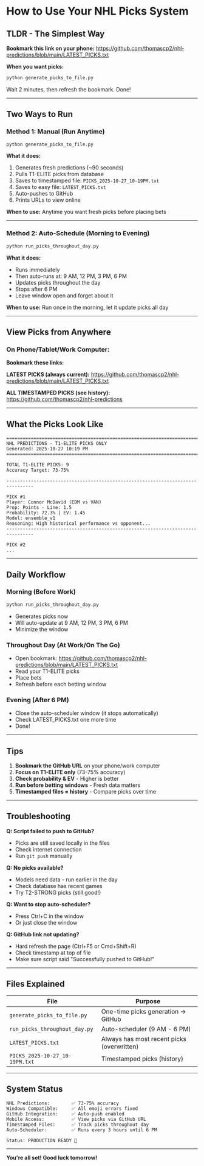 # How to Use Your NHL Picks System

## TLDR - The Simplest Way

**Bookmark this link on your phone:**
https://github.com/thomascp2/nhl-predictions/blob/main/LATEST_PICKS.txt

**When you want picks:**
```bash
python generate_picks_to_file.py
```

Wait 2 minutes, then refresh the bookmark. Done!

---

## Two Ways to Run

### Method 1: Manual (Run Anytime)

```bash
python generate_picks_to_file.py
```

**What it does:**
1. Generates fresh predictions (~90 seconds)
2. Pulls T1-ELITE picks from database
3. Saves to timestamped file: `PICKS_2025-10-27_10-19PM.txt`
4. Saves to easy file: `LATEST_PICKS.txt`
5. Auto-pushes to GitHub
6. Prints URLs to view online

**When to use:** Anytime you want fresh picks before placing bets

---

### Method 2: Auto-Schedule (Morning to Evening)

```bash
python run_picks_throughout_day.py
```

**What it does:**
- Runs immediately
- Then auto-runs at: 9 AM, 12 PM, 3 PM, 6 PM
- Updates picks throughout the day
- Stops after 6 PM
- Leave window open and forget about it

**When to use:** Run once in the morning, let it update picks all day

---

## View Picks from Anywhere

### On Phone/Tablet/Work Computer:

**Bookmark these links:**

**LATEST PICKS (always current):**
https://github.com/thomascp2/nhl-predictions/blob/main/LATEST_PICKS.txt

**ALL TIMESTAMPED PICKS (see history):**
https://github.com/thomascp2/nhl-predictions

---

## What the Picks Look Like

```
================================================================================
NHL PREDICTIONS - T1-ELITE PICKS ONLY
Generated: 2025-10-27 10:19 PM
================================================================================

TOTAL T1-ELITE PICKS: 9
Accuracy Target: 73-75%

--------------------------------------------------------------------------------

PICK #1
Player: Connor McDavid (EDM vs VAN)
Prop: Points - Line: 1.5
Probability: 72.3% | EV: 1.45
Model: ensemble_v1
Reasoning: High historical performance vs opponent...
--------------------------------------------------------------------------------

PICK #2
...
```

---

## Daily Workflow

### Morning (Before Work)
```bash
python run_picks_throughout_day.py
```
- Generates picks now
- Will auto-update at 9 AM, 12 PM, 3 PM, 6 PM
- Minimize the window

### Throughout Day (At Work/On The Go)
- Open bookmark: https://github.com/thomascp2/nhl-predictions/blob/main/LATEST_PICKS.txt
- Read your T1-ELITE picks
- Place bets
- Refresh before each betting window

### Evening (After 6 PM)
- Close the auto-scheduler window (it stops automatically)
- Check LATEST_PICKS.txt one more time
- Done!

---

## Tips

1. **Bookmark the GitHub URL** on your phone/work computer
2. **Focus on T1-ELITE only** (73-75% accuracy)
3. **Check probability & EV** - Higher is better
4. **Run before betting windows** - Fresh data matters
5. **Timestamped files = history** - Compare picks over time

---

## Troubleshooting

**Q: Script failed to push to GitHub?**
- Picks are still saved locally in the files
- Check internet connection
- Run `git push` manually

**Q: No picks available?**
- Models need data - run earlier in the day
- Check database has recent games
- Try T2-STRONG picks (still good!)

**Q: Want to stop auto-scheduler?**
- Press Ctrl+C in the window
- Or just close the window

**Q: GitHub link not updating?**
- Hard refresh the page (Ctrl+F5 or Cmd+Shift+R)
- Check timestamp at top of file
- Make sure script said "Successfully pushed to GitHub!"

---

## Files Explained

| File | Purpose |
|------|---------|
| `generate_picks_to_file.py` | One-time picks generation → GitHub |
| `run_picks_throughout_day.py` | Auto-scheduler (9 AM - 6 PM) |
| `LATEST_PICKS.txt` | Always has most recent picks (overwritten) |
| `PICKS_2025-10-27_10-19PM.txt` | Timestamped picks (history) |

---

## System Status

```
NHL Predictions:        ✅ 73-75% accuracy
Windows Compatible:     ✅ All emoji errors fixed
GitHub Integration:     ✅ Auto-push enabled
Mobile Access:          ✅ View picks via GitHub URL
Timestamped Files:      ✅ Track picks throughout day
Auto-Scheduler:         ✅ Runs every 3 hours until 6 PM

Status: PRODUCTION READY 🚀
```

---

**You're all set! Good luck tomorrow!**
